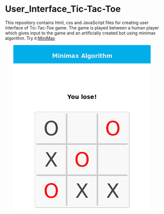 # User_Interface_Tic-Tac-Toe
This repository contains html, css and JavaScript files for creating user interface of Tic-Tac-Toe game.
The game is played between a human player which gives input to the game and an artificially created bot using minimax algorithm.
Try it:[MiniMax](https://muskanpaliwal.github.io/User-Interface-Tic-Tac-Toe)
<p align="center">
	<img src="image/minimax_img.png"></img>
</p>
